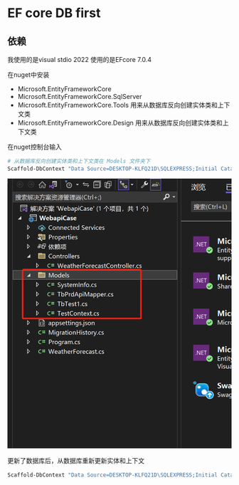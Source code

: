# EF core DB first

## 依赖

我使用的是visual stdio 2022 使用的是EFcore 7.0.4

在nuget中安装 

- Microsoft.EntityFrameworkCore
- Microsoft.EntityFrameworkCore.SqlServer
- Microsoft.EntityFrameworkCore.Tools 用来从数据库反向创建实体类和上下文类
- Microsoft.EntityFrameworkCore.Design 用来从数据库反向创建实体类和上下文类

在nuget控制台输入

```bash
# 从数据库反向创建实体类和上下文类在 Models 文件夹下
Scaffold-DbContext "Data Source=DESKTOP-KLFQ21D\SQLEXPRESS;Initial Catalog=test;User ID=sa;Password=123456;Persist Security Info=True;TrustServerCertificate=true" Microsoft.EntityFrameworkCore.SqlServer -OutputDir Models
```

![image-20230319120324414](EFCore.assets/image-20230319120324414.png)



更新了数据库后，从数据库重新更新实体和上下文

```bash
Scaffold-DbContext "Data Source=DESKTOP-KLFQ21D\SQLEXPRESS;Initial Catalog=test;User ID=sa;Password=123456;Persist Security Info=True;TrustServerCertificate=true" Microsoft.EntityFrameworkCore.SqlServer -OutputDir Models -force
```



